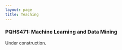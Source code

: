 ```yaml
---
layout: page
title: Teaching
---
```


### PQHS471: Machine Learning and Data Mining
Under construction.

